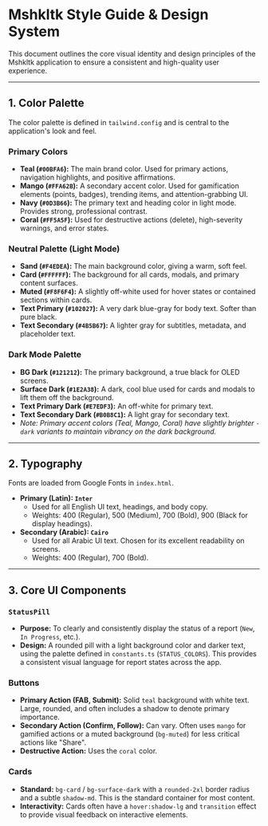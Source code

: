 # Mshkltk Style Guide & Design System

This document outlines the core visual identity and design principles of the Mshkltk application to ensure a consistent and high-quality user experience.

---

## 1. Color Palette

The color palette is defined in `tailwind.config` and is central to the application's look and feel.

### Primary Colors
-   **Teal (`#00BFA6`):** The main brand color. Used for primary actions, navigation highlights, and positive affirmations.
-   **Mango (`#FFA62B`):** A secondary accent color. Used for gamification elements (points, badges), trending items, and attention-grabbing UI.
-   **Navy (`#0D3B66`):** The primary text and heading color in light mode. Provides strong, professional contrast.
-   **Coral (`#FF5A5F`):** Used for destructive actions (delete), high-severity warnings, and error states.

### Neutral Palette (Light Mode)
-   **Sand (`#F4EDEA`):** The main background color, giving a warm, soft feel.
-   **Card (`#FFFFFF`):** The background for all cards, modals, and primary content surfaces.
-   **Muted (`#F8F6F4`):** A slightly off-white used for hover states or contained sections within cards.
-   **Text Primary (`#102027`):** A very dark blue-gray for body text. Softer than pure black.
-   **Text Secondary (`#4B5B67`):** A lighter gray for subtitles, metadata, and placeholder text.

### Dark Mode Palette
-   **BG Dark (`#121212`):** The primary background, a true black for OLED screens.
-   **Surface Dark (`#1E2A38`):** A dark, cool blue used for cards and modals to lift them off the background.
-   **Text Primary Dark (`#E7EDF3`):** An off-white for primary text.
-   **Text Secondary Dark (`#B0B8C1`):** A light gray for secondary text.
-   *Note: Primary accent colors (Teal, Mango, Coral) have slightly brighter `-dark` variants to maintain vibrancy on the dark background.*

---

## 2. Typography

Fonts are loaded from Google Fonts in `index.html`.

-   **Primary (Latin): `Inter`**
    -   Used for all English UI text, headings, and body copy.
    -   Weights: 400 (Regular), 500 (Medium), 700 (Bold), 900 (Black for display headings).
-   **Secondary (Arabic): `Cairo`**
    -   Used for all Arabic UI text. Chosen for its excellent readability on screens.
    -   Weights: 400 (Regular), 700 (Bold).

---

## 3. Core UI Components

### `StatusPill`
-   **Purpose:** To clearly and consistently display the status of a report (`New`, `In Progress`, etc.).
-   **Design:** A rounded pill with a light background color and darker text, using the palette defined in `constants.ts` (`STATUS_COLORS`). This provides a consistent visual language for report states across the app.

### Buttons
-   **Primary Action (FAB, Submit):** Solid `teal` background with white text. Large, rounded, and often includes a shadow to denote primary importance.
-   **Secondary Action (Confirm, Follow):** Can vary. Often uses `mango` for gamified actions or a muted background (`bg-muted`) for less critical actions like "Share".
-   **Destructive Action:** Uses the `coral` color.

### Cards
-   **Standard:** `bg-card` / `bg-surface-dark` with a `rounded-2xl` border radius and a subtle `shadow-md`. This is the standard container for most content.
-   **Interactivity:** Cards often have a `hover:shadow-lg` and `transition` effect to provide visual feedback on interactive elements.

